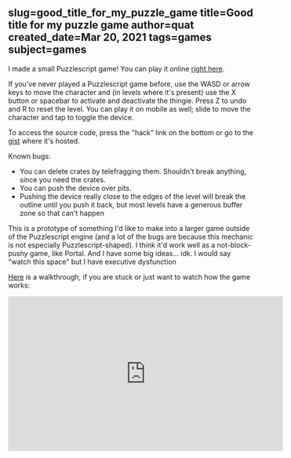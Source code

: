 slug=good_title_for_my_puzzle_game
title=Good title for my puzzle game
author=quat
created_date=Mar 20, 2021
tags=games
subject=games
---
I made a small Puzzlescript game! You can play it online [right here](https://www.puzzlescript.net/play.html?p=fb015aa143ae4b3c1f5923a8da1a14d1).

If you've never played a Puzzlescript game before, use the WASD or arrow keys to move the character and (in levels where it's present) use the X button or spacebar to activate and deactivate the thingie. Press Z to undo and R to reset the level. You can play it on mobile as well; slide to move the character and tap to toggle the device.

To access the source code, press the "hack" link on the bottom or go to the [gist](https://gist.github.com/quat1024/fb015aa143ae4b3c1f5923a8da1a14d1) where it's hosted.

Known bugs:

* You can delete crates by telefragging them. Shouldn't break anything, since you need the crates.
* You can push the device over pits.
* Pushing the device really close to the edges of the level will break the outline until you push it back, but most levels have a generous buffer zone so that can't happen

This is a prototype of something I'd like to make into a larger game outside of the Puzzlescript engine (and a lot of the bugs are because this mechanic is not especially Puzzlescript-shaped). I think it'd work well as a not-block-pushy game, like Portal. And I have some big ideas... idk. I would say "watch this space" but I have executive dysfunction

[Here](https://www.youtube.com/watch?v=ijdjq-0QKsM) is a walkthrough, if you are stuck or just want to watch how the game works:

<iframe class="youtube" width="560" height="315" src="https://www.youtube-nocookie.com/embed/ijdjq-0QKsM" title="YouTube video player" frameborder="0" allow="accelerometer; autoplay; clipboard-write; encrypted-media; gyroscope; picture-in-picture" allowfullscreen>Please enable 3rd-party iframes to see this video</iframe>